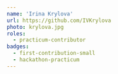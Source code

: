 ```yaml
---
name: 'Irina Krylova'
url: https://github.com/IVKrylova
photo: krylova.jpg
roles:
  - practicum-contributor
badges:
  - first-contribution-small
  - hackathon-practicum
---
```

